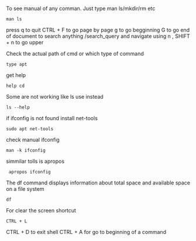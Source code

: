 To see manual of any comman. Just type man ls/mkdir/rm etc
```
man ls
```
press q to quit
CTRL + F to go page by page
g to go begginning
G to go end of document
to search anything /search_query and navigate using n , SHIFT + n to go upper

Check the actual path of cmd or which type of command
```
type apt
```

get help 
```
help cd
```

Some are not working like ls use instead
```
ls --help
```

if ifconfig is  not found install net-tools
```
sudo apt net-tools
```

check manual ifconfig
```
man -k ifconfig
```
simmilar tolls is  apropos
```
 apropos ifconfig
```
The df command displays information about total space and available space on a file system
```
df
```

For clear the screen shortcut 
```
CTRL + L
```

CTRL + D to exit shell
CTRL + A for go to beginning of a command





